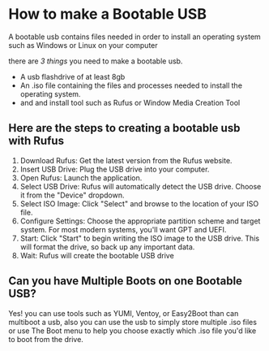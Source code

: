 # How to make a Bootable USB


A bootable usb contains files needed in order to install an operating system such as Windows or Linux on your computer

there are *3 things* you need to make a bootable usb.

- A usb flashdrive of at least 8gb
- An .iso file containing the files and processes needed to install the operating system.
- and and install tool such as Rufus or Window Media Creation Tool

## Here are the steps to creating a bootable usb with Rufus

1. Download Rufus: Get the latest version from the Rufus website. 
2. Insert USB Drive: Plug the USB drive into your computer. 
3. Open Rufus: Launch the application. 
4. Select USB Drive: Rufus will automatically detect the USB drive. Choose it from the "Device" dropdown. 
5. Select ISO Image: Click "Select" and browse to the location of your ISO file. 
6. Configure Settings: Choose the appropriate partition scheme and target system. For most modern systems, you'll want GPT and UEFI. 
7. Start: Click "Start" to begin writing the ISO image to the USB drive. This will format the drive, so back up any important data. 
8. Wait: Rufus will create the bootable USB drive

## Can you have Multiple Boots on one Bootable USB?

Yes! you can use tools such as YUMI, Ventoy, or Easy2Boot than can multiboot a usb, also you can use the usb to simply store multiple .iso files or use The Boot menu to help you choose exactly which .iso file you'd like to boot from the drive.
